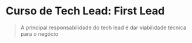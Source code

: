 # Curso de Tech Lead: First Lead

> A principal responsabilidade do tech lead é dar viabilidade técnica para o negócio
